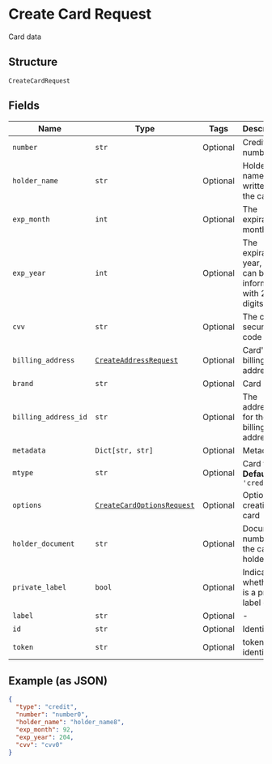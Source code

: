 
# Create Card Request

Card data

## Structure

`CreateCardRequest`

## Fields

| Name | Type | Tags | Description |
|  --- | --- | --- | --- |
| `number` | `str` | Optional | Credit card number |
| `holder_name` | `str` | Optional | Holder name, as written on the card |
| `exp_month` | `int` | Optional | The expiration month |
| `exp_year` | `int` | Optional | The expiration year, that can be informed with 2 or 4 digits |
| `cvv` | `str` | Optional | The card's security code |
| `billing_address` | [`CreateAddressRequest`](../../doc/models/create-address-request.md) | Optional | Card's billing address |
| `brand` | `str` | Optional | Card brand |
| `billing_address_id` | `str` | Optional | The address id for the billing address |
| `metadata` | `Dict[str, str]` | Optional | Metadata |
| `mtype` | `str` | Optional | Card type<br>**Default**: `'credit'` |
| `options` | [`CreateCardOptionsRequest`](../../doc/models/create-card-options-request.md) | Optional | Options for creating the card |
| `holder_document` | `str` | Optional | Document number for the card's holder |
| `private_label` | `bool` | Optional | Indicates whether it is a private label card |
| `label` | `str` | Optional | - |
| `id` | `str` | Optional | Identifier |
| `token` | `str` | Optional | token identifier |

## Example (as JSON)

```json
{
  "type": "credit",
  "number": "number0",
  "holder_name": "holder_name8",
  "exp_month": 92,
  "exp_year": 204,
  "cvv": "cvv0"
}
```

